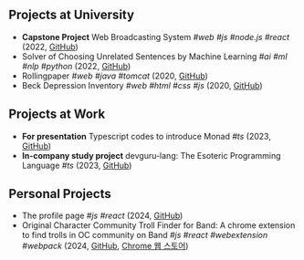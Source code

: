 ## Projects at University

-   **Capstone Project** Web Broadcasting System _#web_ _#js_ _#node.js_ _#react_ (2022, [GitHub](https://github.com/Quirax/webs))
-   Solver of Choosing Unrelated Sentences by Machine Learning _#ai_ _#ml_ _#nlp_ _#python_ (2022, [GitHub](https://github.com/Quirax/Unrelated_Sentences))
-   Rollingpaper _#web_ _#java_ _#tomcat_ (2020, [GitHub](https://github.com/Quirax/2020WSP_Rollingpaper))
-   Beck Depression Inventory _#web_ _#html_ _#css_ _#js_ (2020, [GitHub](https://github.com/Quirax/2020AWP_BDI))

## Projects at Work

-   **For presentation** Typescript codes to introduce Monad _#ts_ (2023, [GitHub](https://github.com/Quirax/seminar-monad))
-   **In-company study project** devguru-lang: The Esoteric Programming Language _#ts_ (2023, [GitHub](https://github.com/Quirax/devguru-lang))

## Personal Projects

-   The profile page _#js_ _#react_ (2024, [GitHub](https://github.com/Quirax/quirax.github.io))
-   Original Character Community Troll Finder for Band: A chrome extension to find trolls in OC community on Band _#js_ _#react_ _#webextension_ _#webpack_ (2024, [GitHub](https://github.com/Quirax/OCTrollFinder4Band), [Chrome 웹 스토어](https://chromewebstore.google.com/detail/djkoblkifcbolejdhilafnnhblnbibid))
